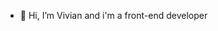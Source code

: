 - 👋 Hi, I’m Vivian and i'm a front-end developer
<!---
Vivian2810/Vivian2810 is a ✨ special ✨ repository because its `README.md` (this file) appears on your GitHub profile.
You can click the Preview link to take a look at your changes.
--->
